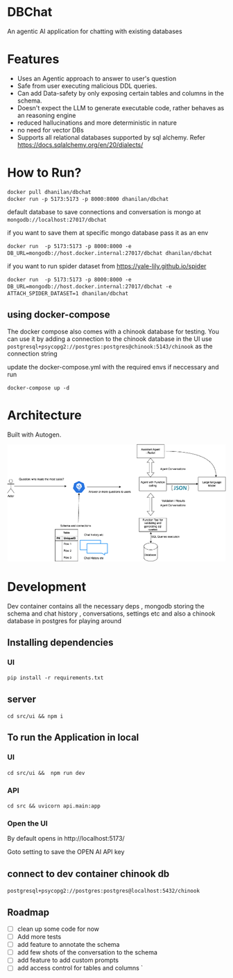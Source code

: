 # DBChat
An agentic AI application for chatting with existing databases

# Features
- Uses an Agentic approach to answer to user's question
- Safe from user executing malicious DDL queries.
- Can add Data-safety by only exposing certain tables and columns in the schema.
- Doesn't expect the LLM to generate executable code, rather behaves as an reasoning engine
- reduced hallucinations and more deterministic in nature
- no need for vector DBs
- Supports all relational databases supported by sql alchemy. Refer https://docs.sqlalchemy.org/en/20/dialects/


# How to Run?
```
docker pull dhanilan/dbchat
docker run -p 5173:5173 -p 8000:8000 dhanilan/dbchat
```
default  database to save connections and conversation is mongo at `mongodb://localhost:27017/dbchat`

if you want to save them at specific mongo database pass it as an env
```
docker run  -p 5173:5173 -p 8000:8000 -e DB_URL=mongodb://host.docker.internal:27017/dbchat dhanilan/dbchat

```

if you want to run spider dataset from https://yale-lily.github.io/spider

```
docker run  -p 5173:5173 -p 8000:8000 -e DB_URL=mongodb://host.docker.internal:27017/dbchat -e ATTACH_SPIDER_DATASET=1 dhanilan/dbchat

```

## using docker-compose

The docker compose also comes with a chinook database for testing. You can use it by adding a connection to the chinook database in the UI
use  `postgresql+psycopg2://postgres:postgres@chinook:5143/chinook` as the connection string

update the docker-compose.yml with the required envs if neccessary and run
```
docker-compose up -d
```

# Architecture
Built with Autogen.

![alt text](https://github.com/dhanilan/dbchat/blob/main/architecture.png?raw=true)


# Development

Dev container contains all the necessary deps , mongodb storing the schema and chat history , conversations, settings etc
and also a chinook database in postgres for playing around


## Installing dependencies
### UI
`pip install -r requirements.txt`

## server
`cd src/ui && npm i`


## To run the Application in local

### UI
`cd src/ui &&  npm run dev`

### API
`cd src && uvicorn api.main:app`


### Open the UI
By default opens in http://localhost:5173/

Goto setting to save the OPEN AI API key

## connect to dev container chinook db

`postgresql+psycopg2://postgres:postgres@localhost:5432/chinook`



## Roadmap
- [ ] clean up some code for now
- [ ] Add more tests
- [ ] add feature to annotate the schema
- [ ] add few shots of the conversation to the schema
- [ ] add feature to add custom prompts
- [ ] add access control for tables and columns
`